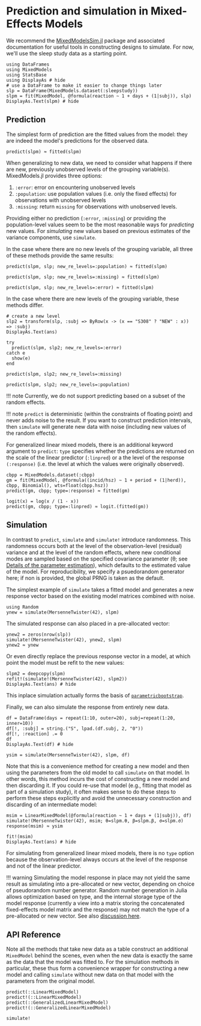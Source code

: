 # Prediction and simulation in Mixed-Effects Models

We recommend the [MixedModelsSim.jl](https://github.com/RePsychLing/MixedModelsSim.jl/) package and associated documentation for useful tools in constructing designs to simulate. For now, we'll use the sleep study data as a starting point.

```@example Main
using DataFrames
using MixedModels
using StatsBase
using DisplayAs # hide
# use a DataFrame to make it easier to change things later
slp = DataFrame(MixedModels.dataset(:sleepstudy))
slpm = fit(MixedModel, @formula(reaction ~ 1 + days + (1|subj)), slp)
DisplayAs.Text(slpm) # hide
```
## Prediction

The simplest form of prediction are the fitted values from the model: they are indeed the model's predictions for the observed data.

```@example Main
predict(slpm) ≈ fitted(slpm)
```

When generalizing to new data, we need to consider what happens if there are new, previously unobserved levels of the grouping variable(s).
MixedModels.jl provides three options:

1. `:error`: error on encountering unobserved levels
2. `:population`: use population values (i.e. only the fixed effects) for observations with unobserved levels
3. `:missing`: return `missing` for observations with unobserved levels.

Providing either no prediction (`:error`, `:missing`) or providing the population-level values seem to be the most reasonable ways for *predicting* new values.
For *simulating* new values based on previous estimates of the variance components, use `simulate`.

In the case where there are no new levels of the grouping variable, all three of these methods provide the same results:

```@example Main
predict(slpm, slp; new_re_levels=:population) ≈ fitted(slpm)
```

```@example Main
predict(slpm, slp; new_re_levels=:missing) ≈ fitted(slpm)
```

```@example Main
predict(slpm, slp; new_re_levels=:error) ≈ fitted(slpm)
```

In the case where there are new levels of the grouping variable, these methods differ.

```@example Main
# create a new level
slp2 = transform(slp, :subj => ByRow(x -> (x == "S308" ? "NEW" : x)) => :subj)
DisplayAs.Text(ans)
```

```@example Main
try
  predict(slpm, slp2; new_re_levels=:error)
catch e
  show(e)
end
```

```@example Main
predict(slpm, slp2; new_re_levels=:missing)
```

```@example Main
predict(slpm, slp2; new_re_levels=:population)
```

!!! note
  Currently, we do not support predicting based on a subset of the random effects.


!!! note
  `predict` is deterministic (within the constraints of floating point) and never adds noise to the result.
  If you want to construct prediction intervals, then `simulate` will generate new data with noise (including new values of the random effects).

For generalized linear mixed models, there is an additional keyword argument to `predict`: `type` specifies whether the predictions are returned on the scale of the linear predictor (`:linpred`) or a the level of the response `(:response)` (i.e. the level at which the values were originally observed).

```@example Main
cbpp = MixedModels.dataset(:cbpp)
gm = fit(MixedModel, @formula((incid/hsz) ~ 1 + period + (1|herd)), cbpp, Binomial(), wts=float(cbpp.hsz))
predict(gm, cbpp; type=:response) ≈ fitted(gm)
```

```@example Main
logit(x) = log(x / (1 - x))
predict(gm, cbpp; type=:linpred) ≈ logit.(fitted(gm))
```

## Simulation

In contrast to `predict`, `simulate` and `simulate!` introduce randomness.
This randomness occurs both at the level of the observation-level (residual) variance and at the level of the random effects, where new conditional modes are sampled based on the specified covariance parameter (θ; see [Details of the parameter estimation](@ref)), which defaults to the estimated value of the model.
For reproducibility, we specify a psuedorandom generator here; if non is provided, the global PRNG is taken as the default.

The simplest example of `simulate` takes a fitted model and generates a new response vector based on the existing model matrices combined with noise.

```@example Main
using Random
ynew = simulate(MersenneTwister(42), slpm)
```

The simulated response can also placed in a pre-allocated vector:

```@example Main
ynew2 = zeros(nrow(slp))
simulate!(MersenneTwister(42), ynew2, slpm)
ynew2 ≈ ynew
```

Or even directly replace the previous response vector in a model, at which point the model must be refit to the new values:

```@example Main
slpm2 = deepcopy(slpm)
refit!(simulate!(MersenneTwister(42), slpm2))
DisplayAs.Text(ans) # hide
```

This inplace simulation actually forms the basis of [`parametricbootstrap`](@ref).

Finally, we can also simulate the response from entirely new data.
```@example Main
df = DataFrame(days = repeat(1:10, outer=20), subj=repeat(1:20, inner=10))
df[!, :subj] = string.("S", lpad.(df.subj, 2, "0"))
df[!, :reaction] .= 0
df
DisplayAs.Text(df) # hide
```

```@example Main
ysim = simulate(MersenneTwister(42), slpm, df)
```

Note that this is a convenience method for creating a new model and then using the parameters from the old model to call `simulate` on that model.
In other words, this method incurs the cost of constructing a new model and then discarding it.
If you could re-use that model (e.g., fitting that model as part of a simulation study), it often makes sense to do these steps to perform these steps explicitly and avoid the unnecessary construction and discarding of an intermediate model:

```@example Main
msim = LinearMixedModel(@formula(reaction ~ 1 + days + (1|subj)), df)
simulate!(MersenneTwister(42), msim; θ=slpm.θ, β=slpm.β, σ=slpm.σ)
response(msim) ≈ ysim
```

```@example Main
fit!(msim)
DisplayAs.Text(ans) # hide
```

For simulating from generalized linear mixed models, there is no `type` option because the observation-level always occurs at the level of the response and not of the linear predictor.

!!! warning
  Simulating the model response in place may not yield the same result as simulating into a pre-allocated or new vector, depending on choice of pseudorandom number generator.
  Random number generation in Julia allows optimization based on type, and the internal storage type of the model response (currently a view into a matrix storing the concatenated fixed-effects model matrix and the response) may not match the type of a pre-allocated or new vector.
  See also [discussion here](https://discourse.julialang.org/t/weird-prng-behavior/63186).

## API Reference

Note all the methods that take new data as a table construct an additional `MixedModel` behind the scenes, even when the new data is exactly the same as the data that the model was fitted to.
For the simulation methods in particular, these thus form a convenience wrapper for constructing a new model and calling `simulate` without new data on that model with the parameters from the original model.

```@docs
predict(::LinearMixedModel)
predict!(::LinearMixedModel)
predict(::GeneralizedLinearMixedModel)
predict!(::GeneralizedLinearMixedModel)
```

```@docs
simulate!
```
